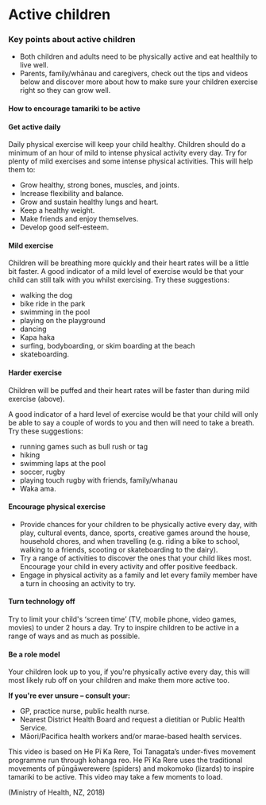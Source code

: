 # Active children

### Key points about active children

- Both children and adults need to be physically active and eat healthily to live well.
- Parents, family/whānau and caregivers, check out the tips and videos below and discover more about how to make sure your children exercise right so they can grow well.

#### How to encourage tamariki to be active

#### Get active daily

Daily physical exercise will keep your child healthy. Children should do a minimum of an hour of mild to intense physical activity every day. Try for plenty of mild exercises and some intense physical activities. This will help them to:

- Grow healthy, strong bones, muscles, and joints.
- Increase flexibility and balance.
- Grow and sustain healthy lungs and heart.
- Keep a healthy weight.
- Make friends and enjoy themselves.
- Develop good self-esteem.

#### Mild exercise

Children will be breathing more quickly and their heart rates will be a little bit faster. A good indicator of a mild level of exercise would be that your child can still talk with you whilst exercising. Try these suggestions:

- walking the dog
- bike ride in the park
- swimming in the pool
- playing on the playground
- dancing
- Kapa haka
- surfing, bodyboarding, or skim boarding at the beach
- skateboarding.

#### Harder exercise

Children will be puffed and their heart rates will be faster than during mild exercise (above).

A good indicator of a hard level of exercise would be that your child will only be able to say a couple of words to you and then will need to take a breath. Try these suggestions:

- running games such as bull rush or tag
- hiking
- swimming laps at the pool
- soccer, rugby
- playing touch rugby with friends, family/whanau
- Waka ama.

#### Encourage physical exercise

- Provide chances for your children to be physically active every day, with play, cultural events, dance, sports, creative games around the house, household chores, and when travelling (e.g. riding a bike to school, walking to a friends, scooting or skateboarding to the dairy).
- Try a range of activities to discover the ones that your child likes most. Encourage your child in every activity and offer positive feedback.
- Engage in physical activity as a family and let every family member have a turn in choosing an activity to try.

#### Turn technology off

Try to limit your child's ʻscreen timeʼ (TV, mobile phone, video games, movies) to under 2 hours a day. Try to inspire children to be active in a range of ways and as much as possible.

#### Be a role model

Your children look up to you, if you're physically active every day, this will most likely rub off on your children and make them more active too.

**If you're ever unsure – consult your:**

- GP, practice nurse, public health nurse.
- Nearest District Health Board and request a dietitian or Public Health Service.
- Māori/Pacifica health workers and/or marae-based health services.

This video is based on He Pī Ka Rere, Toi Tanagata’s under-fives movement programme run through kohanga reo. He Pī Ka Rere uses the traditional movements of pūngāwerewere (spiders) and mokomoko (lizards) to inspire tamariki to be active. This video may take a few moments to load.

(Ministry of Health, NZ, 2018)
